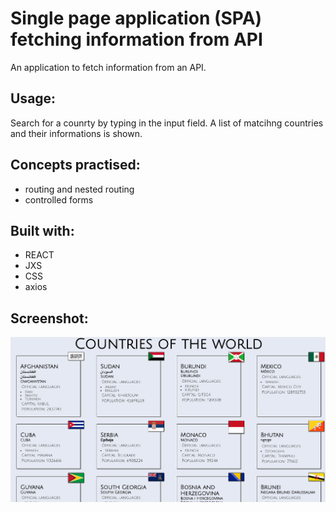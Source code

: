 # Single page application (SPA) fetching information from API

An application to fetch information from an API. 


## Usage:
Search for a counrty by typing in the input field. A list of matcihng countries and their informations is shown.


## Concepts practised:
- routing and nested routing
- controlled forms

## Built with:
- REACT
- JXS
- CSS
- axios

## Screenshot:


![screenshot](screenshot.png?raw=true "Screenshot of the single page application")